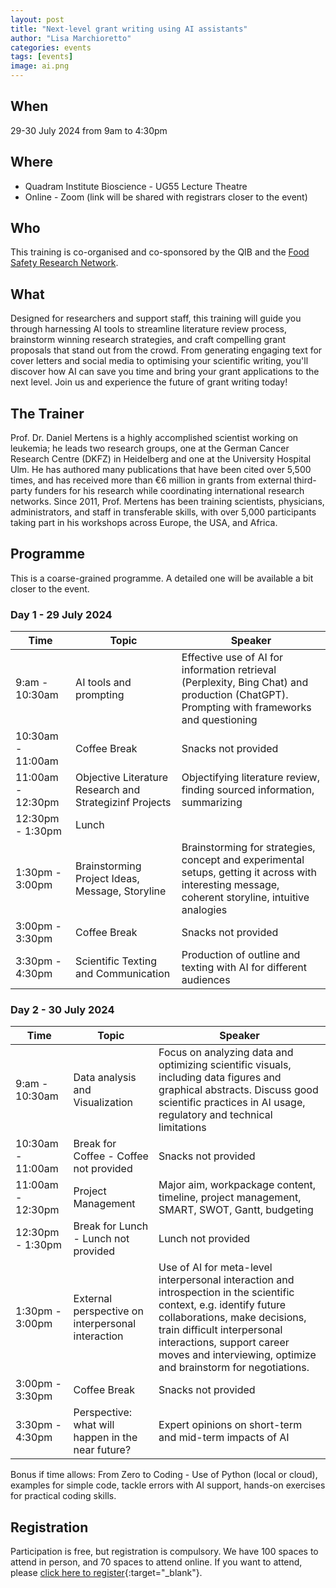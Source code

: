 ```yaml
---
layout: post
title: "Next-level grant writing using AI assistants"
author: "Lisa Marchioretto"
categories: events
tags: [events]
image: ai.png
---
```


## When
29-30 July 2024 from 9am to 4:30pm

## Where
* Quadram Institute Bioscience - UG55 Lecture Theatre
* Online - Zoom (link will be shared with registrars closer to the event)

## Who
This training is co-organised and co-sponsored by the QIB and the [Food Safety Research Network](https://fsrn.quadram.ac.uk/).

## What
Designed for researchers and support staff, this training will guide you through harnessing AI tools to streamline literature review process, brainstorm winning research strategies, and craft compelling grant proposals that stand out from the crowd. 
From generating engaging text for cover letters and social media to optimising your scientific writing, you'll discover how AI can save you time and bring your grant applications to the next level. Join us and experience the future of grant writing today!
 
## The Trainer
Prof. Dr. Daniel Mertens is a highly accomplished scientist working on leukemia; he leads two research groups, one at the German Cancer Research Centre (DKFZ) in Heidelberg and one at the University Hospital Ulm. 
He has authored many publications that have been cited over 5,500 times, and has received more than €6 million in grants from external third-party funders for his research while coordinating international research networks. 
Since 2011, Prof. Mertens has been training scientists, physicians, administrators, and staff in transferable skills, with over 5,000 participants taking part in his workshops across Europe, the USA, and Africa.

## Programme
This is a coarse-grained programme. A detailed one will be available a bit closer to the event.

### Day 1 - 29 July 2024

| Time              | Topic                                        | Speaker                                      |
| ----------------- | -------------------------------------------- | -------------------------------------------- |
|   9:am - 10:30am  | AI tools and prompting                | Effective use of AI for information retrieval (Perplexity, Bing Chat) and production (ChatGPT). Prompting with frameworks and questioning |
| 10:30am - 11:00am | Coffee Break  | Snacks not provided                 |
| 11:00am - 12:30pm | Objective Literature Research and Strategizinf Projects  | Objectifying literature review, finding sourced information, summarizing  |
| 12:30pm -  1:30pm | Lunch|       | Lunch not provided
|  1:30pm -  3:00pm | Brainstorming Project Ideas, Message, Storyline | Brainstorming for strategies, concept and experimental setups, getting it across with interesting message, coherent storyline, intuitive analogies  |
|  3:00pm -  3:30pm | Coffee Break            | Snacks not provided                   |
|  3:30pm - 4:30pm  | Scientific Texting and Communication    | Production of outline and texting with AI for different audiences  |


### Day 2 - 30 July 2024

| Time              | Topic                                        | Speaker                                      |
| ----------------- | -------------------------------------------- | -------------------------------------------- |
|   9:am - 10:30am  | Data analysis and Visualization               | Focus on analyzing data and optimizing scientific visuals, including data figures and graphical abstracts. Discuss good scientific practices in AI usage, regulatory and technical limitations |
| 10:30am - 11:00am | Break for Coffee - Coffee not provided  | Snacks not provided                  |
| 11:00am - 12:30pm | Project Management  | Major aim, workpackage content, timeline, project management, SMART, SWOT, Gantt, budgeting  |
| 12:30pm -  1:30pm | Break for Lunch - Lunch not provided | Lunch not provided      |
|  1:30pm -  3:00pm | External perspective on interpersonal interaction | Use of AI for meta-level interpersonal interaction and introspection in the scientific context, e.g. identify future collaborations, make decisions, train difficult interpersonal interactions, support career moves and interviewing, optimize and brainstorm for negotiations.  |
|  3:00pm -  3:30pm | Coffee Break            | Snacks not provided                   |
|  3:30pm - 4:30pm  | Perspective: what will happen in the near future? | Expert opinions on short-term and mid-term impacts of AI |

Bonus if time allows: From Zero to Coding - Use of Python (local or cloud), examples for simple code, tackle errors with AI support, hands-on exercises for practical coding skills.

## Registration
Participation is free, but registration is compulsory. We have 100 spaces to attend in person, and 70 spaces to attend online.
If you want to attend, please [click here to register](https://forms.office.com/e/r313v3kVNw){:target="_blank"}.